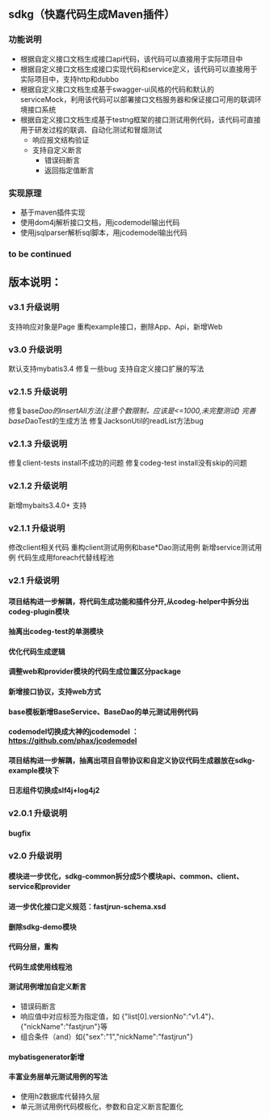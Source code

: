 ## sdkg（快嘉代码生成Maven插件）
### 功能说明
- 根据自定义接口文档生成接口api代码，该代码可以直接用于实际项目中
- 根据自定义接口文档生成接口实现代码和service定义，该代码可以直接用于实际项目中，支持http和dubbo
- 根据自定义接口文档生成基于swagger-ui风格的代码和默认的serviceMock，利用该代码可以部署接口文档服务器和保证接口可用的联调环境接口系统
- 根据自定义接口文档生成基于testng框架的接口测试用例代码，该代码可直接用于研发过程的联调、自动化测试和冒烟测试
    - 响应报文结构验证
    - 支持自定义断言
        - 错误码断言
        - 返回指定值断言

### 实现原理
- 基于maven插件实现
- 使用dom4j解析接口文档，用jcodemodel输出代码
- 使用jsqlparser解析sql脚本，用jcodemodel输出代码

### to be continued

## 版本说明：
### v3.1 升级说明
支持响应对象是Page
重构example接口，删除App、Api，新增Web


### v3.0 升级说明
默认支持mybatis3.4
修复一些bug
支持自定义接口扩展的写法

### v2.1.5 升级说明
修复base*Dao的insertAll方法(注意个数限制，应该是<=1000,未完整测试)
完善base*DaoTest的生成方法
修复JacksonUtil的readList方法bug

### v2.1.3 升级说明
修复client-tests install不成功的问题
修复codeg-test install没有skip的问题

### v2.1.2 升级说明
新增mybaits3.4.0+ 支持

### v2.1.1 升级说明
修改client相关代码
重构client测试用例和base*Dao测试用例
新增service测试用例
代码生成用foreach代替线程池


### v2.1 升级说明
#### 项目结构进一步解耦，将代码生成功能和插件分开,从codeg-helper中拆分出codeg-plugin模块
#### 抽离出codeg-test的单测模块
#### 优化代码生成逻辑
#### 调整web和provider模块的代码生成位置区分package
#### 新增接口协议，支持web方式
#### base模板新增BaseService、BaseDao的单元测试用例代码
#### codemodel切换成大神的jcodemodel ：https://github.com/phax/jcodemodel
#### 项目结构进一步解耦，抽离出项目自带协议和自定义协议代码生成器放在sdkg-example模块下
#### 日志组件切换成slf4j+log4j2

### v2.0.1 升级说明
#### bugfix
### v2.0 升级说明
#### 模块进一步优化，sdkg-common拆分成5个模块api、common、client、service和provider
#### 进一步优化接口定义规范：fastjrun-schema.xsd
#### 删除sdkg-demo模块
#### 代码分层，重构
#### 代码生成使用线程池
#### 测试用例增加自定义断言
- 错误码断言
- 响应值中对应标签为指定值，如 {"list[0].versionNo":"v1.4"}、{"nickName":"fastjrun"}等
- 组合条件（and）如{"sex":"1","nickName":"fastjrun"}
#### mybatisgenerator新增
#### 丰富业务层单元测试用例的写法
- 使用h2数据库代替持久层
- 单元测试用例代码模板化，参数和自定义断言配置化

